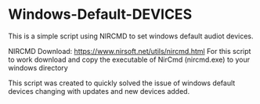 # Windows-Default-DEVICES
This is a simple script using NIRCMD to set windows default audiot devices.

NIRCMD Download: https://www.nirsoft.net/utils/nircmd.html 
For this script to work download and copy the executable of NirCmd (nircmd.exe) to your windows directory

This script was created to quickly solved the issue of windows default devices changing with updates and new devices added.
